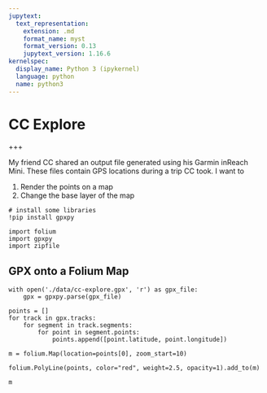 ```yaml
---
jupytext:
  text_representation:
    extension: .md
    format_name: myst
    format_version: 0.13
    jupytext_version: 1.16.6
kernelspec:
  display_name: Python 3 (ipykernel)
  language: python
  name: python3
---
```


# CC Explore

+++

My friend CC shared an output file generated using his Garmin inReach Mini. These files contain GPS locations during a trip CC took. I want to
1. Render the points on a map
2. Change the base layer of the map

```{code-cell} ipython3
# install some libraries
!pip install gpxpy
```

```{code-cell} ipython3
import folium
import gpxpy
import zipfile
```

## GPX onto a Folium Map

```{code-cell} ipython3
with open('./data/cc-explore.gpx', 'r') as gpx_file:
    gpx = gpxpy.parse(gpx_file)
```

```{code-cell} ipython3
points = []
for track in gpx.tracks:
    for segment in track.segments:
        for point in segment.points:
            points.append([point.latitude, point.longitude])
```

```{code-cell} ipython3
m = folium.Map(location=points[0], zoom_start=10)
```

```{code-cell} ipython3
folium.PolyLine(points, color="red", weight=2.5, opacity=1).add_to(m)
```

```{code-cell} ipython3
m
```

```{code-cell} ipython3

```
